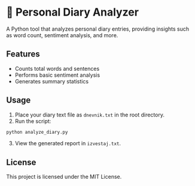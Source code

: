 # 📓 Personal Diary Analyzer

A Python tool that analyzes personal diary entries, providing insights such as word count, sentiment analysis, and more.

## Features

- Counts total words and sentences
- Performs basic sentiment analysis
- Generates summary statistics

## Usage

1. Place your diary text file as `dnevnik.txt` in the root directory.
2. Run the script:

```bash
python analyze_diary.py
```

3. View the generated report in `izvestaj.txt`.

## License

This project is licensed under the MIT License.
